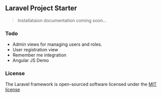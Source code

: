 ## Laravel Project Starter

> Installataion documentation coming soon...


### Todo

- Admin views for managing users and roles.
- User registration view
- Remember me integration
- Angular JS Demo


### License

The Laravel framework is open-sourced software licensed under the [MIT license](http://opensource.org/licenses/MIT)
